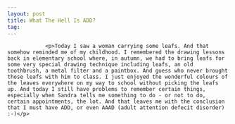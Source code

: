```yaml
---
layout: post
title: What The Hell Is ADD?
tag: 
---
```



                <p>Today I saw a woman carrying some leafs. And that somehow reminded me of my childhood. I remembered the drawing lessons back in elementary school where, in autumn, we had to bring leafs for some very special drawing technique including leafs, an old toothbrush, a metal filter and a paintbox. And guess who never brought those leafs with him to class. I just enjoyed the wonderful colours of the leaves everywhere on my way to school without picking the leafs up. And today I still have problems to remember certain things, especially when Sandra tells me something to do - or not to do, certain appointments, the lot. And that leaves me with the conclusion that I must have ADD, or even AAAD (adult attention defecit disorder) :-)</p>
<div style="text-align:center"><object type="application/x-shockwave-flash" style="width:425px; height:350px" data="http://www.youtube.com/v/rCjbphQH2iE"><param name="movie" value="http://www.youtube.com/v/rCjbphQH2iE"></param></object></div>
            
